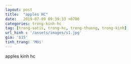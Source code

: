 ```yaml
---
layout: post
title:  "apples HC"
date:   2019-07-09 09:39:33 +0700
categories: trong-kinh-hc
tag: [trong-satis, trong-hc, trong-thuong, trong-kinh] 
url_hinh : '/assets/images/s1.jpg'
gia: '$15'
tinh_trang: 'Mới'
---
```


apples kinh hc